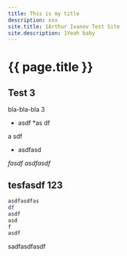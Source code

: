 ```yaml
---
title: This is my title
description: xxx
site.title: 1Arthur Ivanov Test Site
site.description: 1Yeah baby
---
```

# {{ page.title }}

## Test 3

bla-bla-bla 3

* asdf *as df

a sdf

* asdfasd

*fasdf* _asdfasdf_

## tesfasdf 123

```bash
asdfasdfas
df
asdf
asd
f
asdf
```

sadfasdfasdf
